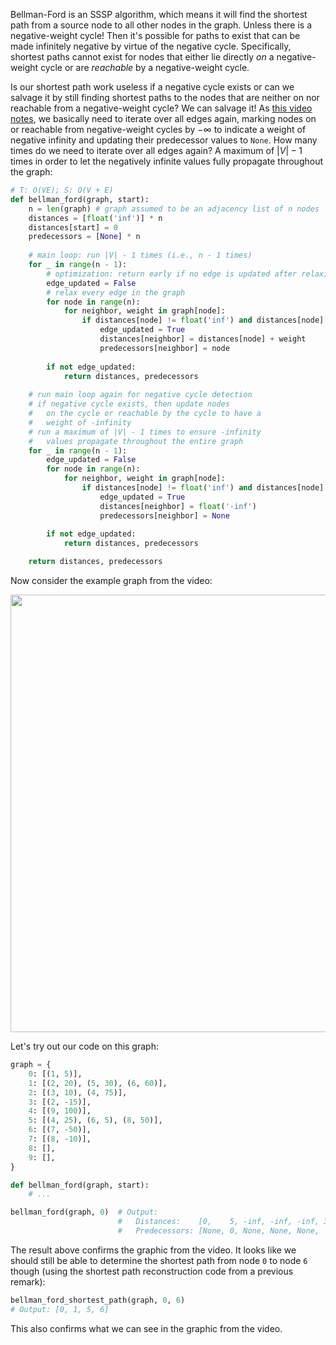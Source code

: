 Bellman-Ford is an SSSP algorithm, which means it will find the shortest path from a source node to all other nodes in the graph. Unless there is a negative-weight cycle! Then it's possible for paths to exist that can be made infinitely negative by virtue of the negative cycle. Specifically, shortest paths cannot exist for nodes that either lie directly *on* a negative-weight cycle or are *reachable* by a negative-weight cycle.

Is our shortest path work useless if a negative cycle exists or can we salvage it by still finding shortest paths to the nodes that are neither on nor reachable from a negative-weight cycle? We can salvage it! As [this video notes](https://www.youtube.com/watch?v=lyw4FaxrwHg&list=PLDV1Zeh2NRsDGO4--qE8yH72HFL1Km93P&index=21), we basically need to iterate over all edges again, marking nodes on or reachable from negative-weight cycles by $-\infty$ to indicate a weight of negative infinity and updating their predecessor values to `None`. How many times do we need to iterate over all edges again? A maximum of $|V| - 1$ times in order to let the negatively infinite values fully propagate throughout the graph:

```python
# T: O(VE); S: O(V + E)
def bellman_ford(graph, start):
    n = len(graph) # graph assumed to be an adjacency list of n nodes
    distances = [float('inf')] * n
    distances[start] = 0
    predecessors = [None] * n
    
    # main loop: run |V| - 1 times (i.e., n - 1 times)
    for _ in range(n - 1):
        # optimization: return early if no edge is updated after relaxing all edges
        edge_updated = False
        # relax every edge in the graph
        for node in range(n):
            for neighbor, weight in graph[node]:
                if distances[node] != float('inf') and distances[node] + weight < distances[neighbor]:
                    edge_updated = True
                    distances[neighbor] = distances[node] + weight
                    predecessors[neighbor] = node
        
        if not edge_updated:
            return distances, predecessors
    
    # run main loop again for negative cycle detection
    # if negative cycle exists, then update nodes
    #   on the cycle or reachable by the cycle to have a 
    #   weight of -infinity
    # run a maximum of |V| - 1 times to ensure -infinity
    #   values propagate throughout the entire graph
    for _ in range(n - 1):
        edge_updated = False
        for node in range(n):
            for neighbor, weight in graph[node]:
                if distances[node] != float('inf') and distances[node] + weight < distances[neighbor]:
                    edge_updated = True
                    distances[neighbor] = float('-inf')
                    predecessors[neighbor] = None
                    
        if not edge_updated:
            return distances, predecessors

    return distances, predecessors
```

Now consider the example graph from the video:

<div align='center' className='centeredImageDiv'>
  <img width='700px' src={require('@site/static/img/templates/graphs/f13.png').default} />
</div>

Let's try out our code on this graph:

```python
graph = {
    0: [(1, 5)],
    1: [(2, 20), (5, 30), (6, 60)],
    2: [(3, 10), (4, 75)],
    3: [(2, -15)],
    4: [(9, 100)],
    5: [(4, 25), (6, 5), (8, 50)],
    6: [(7, -50)],
    7: [(8, -10)],
    8: [],
    9: [],
}

def bellman_ford(graph, start):
    # ...

bellman_ford(graph, 0)  # Output:
                        #   Distances:    [0,    5, -inf, -inf, -inf, 35, 40, -10, -20, -inf]
                        #   Predecessors: [None, 0, None, None, None,  1,  5,   6,   7, None]
```

The result above confirms the graphic from the video. It looks like we should still be able to determine the shortest path from node `0` to node `6` though (using the shortest path reconstruction code from a previous remark):

```python
bellman_ford_shortest_path(graph, 0, 6)
# Output: [0, 1, 5, 6]
```

This also confirms what we can see in the graphic from the video.